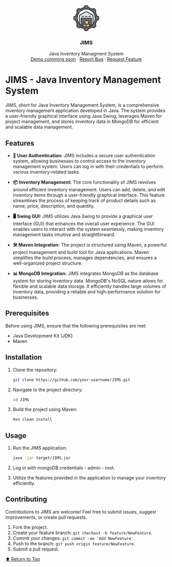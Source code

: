 <div align="center">
    <img src="images/logo.png" alt="Logo" width="80" height="80">
  </a>

  <h3 align="center">JIMS</h3>

  <p align="center">
    Java Inventory Managment System
    <br />
    <a href="https://github.com/mgoberg/jims">Demo comming soon</a>
    ·
    <a href="https://github.com/mgoberg/jims/issues">Report Bug</a>
    ·
    <a href="https://github.com/mgoberg/jims/issues">Request Feature</a>
  </p>
</div>

# JIMS - Java Inventory Management System

JIMS, short for Java Inventory Management System, is a comprehensive inventory management application developed in Java. The system provides a user-friendly graphical interface using Java Swing, leverages Maven for project management, and stores inventory data in MongoDB for efficient and scalable data management.

## Features

- **🔐 User Authentication:**
  JIMS includes a secure user authentication system, allowing businesses to control access to the inventory management system. Users can log in with their credentials to perform various inventory-related tasks.

- **📦 Inventory Management:**
  The core functionality of JIMS revolves around efficient inventory management. Users can add, delete, and edit inventory items through a user-friendly graphical interface. This feature streamlines the process of keeping track of product details such as name, price, description, and quantity.

- **🖥️ Swing GUI:**
  JIMS utilizes Java Swing to provide a graphical user interface (GUI) that enhances the overall user experience. The GUI enables users to interact with the system seamlessly, making inventory management tasks intuitive and straightforward.

- **🛠️ Maven Integration:**
  The project is structured using Maven, a powerful project management and build tool for Java applications. Maven simplifies the build process, manages dependencies, and ensures a well-organized project structure.

- **📊 MongoDB Integration:**
  JIMS integrates MongoDB as the database system for storing inventory data. MongoDB's NoSQL nature allows for flexible and scalable data storage. It efficiently handles large volumes of inventory data, providing a reliable and high-performance solution for businesses.

## Prerequisites

Before using JIMS, ensure that the following prerequisites are met:
- Java Development Kit (JDK)
- Maven

## Installation

1. Clone the repository:
   ```bash
   git clone https://github.com/your-username/JIMS.git
   ```

2. Navigate to the project directory:
   ```bash
   cd JIMS
   ```

3. Build the project using Maven:
   ```bash
   mvn clean install
   ```

## Usage

1. Run the JIMS application:
   ```bash
   java -jar target/JIMS.jar
   ```

2. Log in with mongoDB credentials - admin - root.
3. Utilize the features provided in the application to manage your inventory efficiently.

## Contributing

Contributions to JIMS are welcome! Feel free to submit issues, suggest improvements, or create pull requests.

1. Fork the project.
2. Create your feature branch: `git checkout -b feature/NewFeature`.
3. Commit your changes: `git commit -am 'Add NewFeature'`.
4. Push to the branch: `git push origin feature/NewFeature`.
5. Submit a pull request.




[⬆️ Return to Top](#jims---java-inventory-management-system)

